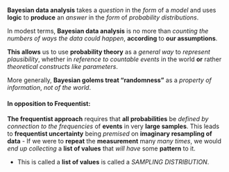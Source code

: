 **Bayesian data analysis** takes a *question* in the *form* of a *model* and uses **logic** to **produce** an *answer* in the *form* of *probability distributions*.

In modest terms, **Bayesian data analysis** is no more than *counting the numbers of ways the data could happen*, **according** to **our assumptions**.

**This allows** us to use **probability theory** as a *general way* to *represent plausibility*, whether in *reference to countable events* in the world **or** rather *theoretical constructs like parameters*.

More generally, **Bayesian golems treat “randomness”** as a *property of information*, *not of the world*.









#### In opposition to **Frequentist**:
**The frequentist approach** requires that **all probabilities** be *defined by connection to the frequencies* of **events** in very **large samples**.
This leads to **frequentist uncertainty** being *premised* on **imaginary resampling of data** - If we were to **repeat** the **measurement** many *many times*, we would *end up collecting* a **list of values** that *will have* some **pattern** to it.
- This is called a **list of values** is called a *SAMPLING DISTRIBUTION*.
